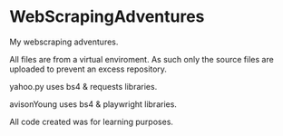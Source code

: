 # WebScrapingAdventures
My webscraping adventures.

All files are from a virtual enviroment. As such only the source files are uploaded to prevent an excess repository.

yahoo.py uses bs4 & requests libraries.

avisonYoung uses bs4 & playwright libraries.

All code created was for learning purposes.
